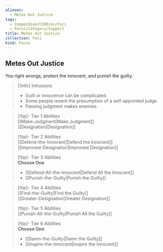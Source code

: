 ```yaml
---
aliases:
  - Metes Out Justice
tags:
  - Compendium/CSRD/en/Foci
  - Focus/Category/Support
title: Metes Out Justice
collection: Foci
kind: Focus
---
```

## Metes Out Justice  
You right wrongs, protect the innocent, and punish the guilty.  

>[!info] Intrusions  
>- Guilt or innocence can be complicated.  
>- Some people resent the presumption of a self-appointed judge.  
>- Passing judgment makes enemies.  


>[!tip]- Tier 1 Abilities  
> [[Make-Judgment|Make Judgment]]  
> [[Designation|Designation]]  


>[!tip]- Tier 2 Abilities  
> [[Defend-the-Innocent|Defend the Innocent]]  
> [[Improved-Designation|Improved Designation]]  


>[!tip]- Tier 3 Abilities  
> **Choose One**  
>- [[Defend-All-the-Innocent|Defend All the Innocent]]  
>- [[Punish-the-Guilty|Punish the Guilty]]  


>[!tip]- Tier 4 Abilities  
> [[Find-the-Guilty|Find the Guilty]]  
> [[Greater-Designation|Greater Designation]]  


>[!tip]- Tier 5 Abilities  
> [[Punish-All-the-Guilty|Punish All the Guilty]]  


>[!tip]- Tier 6 Abilities  
> **Choose One**  
>- [[Damn-the-Guilty|Damn the Guilty]]  
>- [[Inspire-the-Innocent|Inspire the Innocent]]